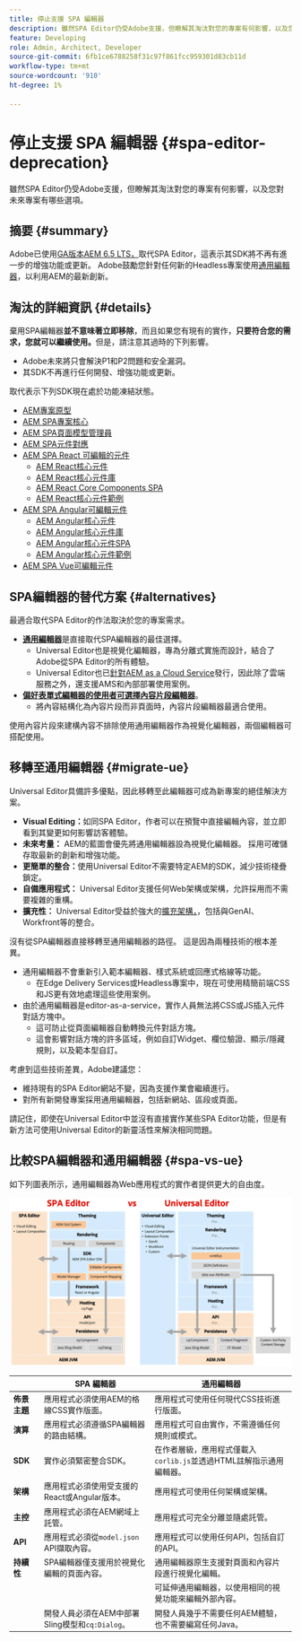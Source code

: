 ```yaml
---
title: 停止支援 SPA 編輯器
description: 雖然SPA Editor仍受Adobe支援，但瞭解其淘汰對您的專案有何影響，以及您對未來專案有哪些選項。
feature: Developing
role: Admin, Architect, Developer
source-git-commit: 6fb1ce6788258f31c97f861fcc959301d83cb11d
workflow-type: tm+mt
source-wordcount: '910'
ht-degree: 1%

---
```



# 停止支援 SPA 編輯器 {#spa-editor-deprecation}

雖然SPA Editor仍受Adobe支援，但瞭解其淘汰對您的專案有何影響，以及您對未來專案有哪些選項。

## 摘要 {#summary}

Adobe已使用[GA版本AEM 6.5 LTS，](/help/release-notes/release-notes.md#deprecated-and-removed-features)取代SPA Editor，這表示其SDK將不再有進一步的增強功能或更新。 Adobe鼓勵您針對任何新的Headless專案使用[通用編輯器](/help/sites-developing/universal-editor/introduction.md)，以利用AEM的最新創新。

## 淘汰的詳細資訊 {#details}

棄用SPA編輯器&#x200B;**並不意味著立即移除**，而且如果您有現有的實作，**只要符合您的需求，您就可以繼續使用。**&#x200B;但是，請注意其過時的下列影響。

* Adobe未來將只會解決P1和P2問題和安全漏洞。
* 其SDK不再進行任何開發、增強功能或更新。

取代表示下列SDK現在處於功能凍結狀態。

* [AEM專案原型](https://github.com/adobe/aem-project-archetype/)
* [AEM SPA專案核心](https://github.com/adobe/aem-spa-project-core)
* [AEM SPA頁面模型管理員](https://github.com/adobe/aem-spa-page-model-manager)
* [AEM SPA元件對應](https://github.com/adobe/aem-spa-component-mapping)
* [AEM SPA React 可編輯的元件](https://github.com/adobe/aem-react-editable-components)
   * [AEM React核心元件](https://github.com/adobe/aem-react-core-wcm-components)
   * [AEM React核心元件庫](https://github.com/adobe/aem-react-core-wcm-components-base)
   * [AEM React Core Components SPA](https://github.com/adobe/aem-react-core-wcm-components-spa)
   * [AEM React核心元件範例](https://github.com/adobe/aem-react-core-wcm-components-examples)
* [AEM SPA Angular可編輯元件](https://github.com/adobe/aem-angular-editable-components)
   * [AEM Angular核心元件](https://github.com/adobe/aem-angular-core-wcm-components)
   * [AEM Angular核心元件庫](https://github.com/adobe/aem-angular-core-wcm-components-base)
   * [AEM Angular核心元件SPA](https://github.com/adobe/aem-angular-core-wcm-components-spa)
   * [AEM Angular核心元件範例](https://github.com/adobe/aem-angular-core-wcm-components-examples)
* [AEM SPA Vue可編輯元件](https://github.com/mavicellc/aem-vue-editable-components)

## SPA編輯器的替代方案 {#alternatives}

最適合取代SPA Editor的作法取決於您的專案需求。

* **[通用編輯器](/help/sites-developing/universal-editor/introduction.md)**&#x200B;是直接取代SPA編輯器的最佳選擇。
   * Universal Editor也是視覺化編輯器，專為分離式實施而設計，結合了Adobe從SPA Editor的所有體驗。
   * Universal Editor也已[針對AEM as a Cloud Service](https://experienceleague.adobe.com/zh-hant/docs/experience-manager-cloud-service/content/implementing/developing/universal-editor/introduction)發行，因此除了雲端服務之外，還支援AMS和內部部署使用案例。
* **[偏好表單式編輯器的使用者可選擇內容片段編輯器](/help/assets/content-fragments/content-fragments-managing.md)**。
   * 將內容結構化為內容片段而非頁面時，內容片段編輯器最適合使用。

使用內容片段來建構內容不排除使用通用編輯器作為視覺化編輯器，兩個編輯器可搭配使用。

## 移轉至通用編輯器 {#migrate-ue}

Universal Editor具備許多優點，因此移轉至此編輯器可成為新專案的絕佳解決方案。

* **Visual Editing：**&#x200B;如同SPA Editor，作者可以在預覽中直接編輯內容，並立即看到其變更如何影響訪客體驗。
* **未來考量：** AEM的藍圖會優先將通用編輯器設為視覺化編輯器。 採用可確儲存取最新的創新和增強功能。
* **更簡單的整合：**&#x200B;使用Universal Editor不需要特定AEM的SDK，減少技術棧疊鎖定。
* **自備應用程式：** Universal Editor支援任何Web架構或架構，允許採用而不需要複雜的重構。
* **擴充性：** Universal Editor受益於強大的[擴充架構，](https://experienceleague.adobe.com/en/docs/experience-manager-cloud-service/content/implementing/developing/universal-editor/extending)，包括與GenAI、Workfront等的整合。

沒有從SPA編輯器直接移轉至通用編輯器的路徑。 這是因為兩種技術的根本差異。

* 通用編輯器不會重新引入範本編輯器、樣式系統或回應式格線等功能。
   * 在Edge Delivery Services或Headless專案中，現在可使用精簡前端CSS和JS更有效地處理這些使用案例。
* 由於通用編輯器是editor-as-a-service，實作人員無法將CSS或JS插入元件對話方塊中。
   * 這可防止從頁面編輯器自動轉換元件對話方塊。
   * 這會影響對話方塊的許多區域，例如自訂Widget、欄位驗證、顯示/隱藏規則，以及範本型自訂。

考慮到這些技術差異，Adobe建議您：

* 維持現有的SPA Editor網站不變，因為支援作業會繼續進行。
* 對所有新開發專案採用通用編輯器，包括新網站、區段或頁面。

請記住，即使在Universal Editor中並沒有直接實作某些SPA Editor功能，但是有新方法可使用Universal Editor的新靈活性來解決相同問題。

## 比較SPA編輯器和通用編輯器 {#spa-vs-ue}

如下列圖表所示，通用編輯器為Web應用程式的實作者提供更大的自由度。

![比較Universal Editor和SPA Editor架構](assets/spa-editor-vs-ue.png)

|  | SPA 編輯器 | 通用編輯器 |
|---|---|---|
| **佈景主題** | 應用程式必須使用AEM的格線CSS實作版面。 | 應用程式可使用任何現代CSS技術進行版面。 |
| **演算** | 應用程式必須遵循SPA編輯器的路由結構。 | 應用程式可自由實作，不需遵循任何規則或模式。 |
| **SDK** | 實作必須緊密整合SDK。 | 在作者層級，應用程式僅載入`corlib.js`並透過HTML註解指示通用編輯器。 |
| **架構** | 應用程式必須使用受支援的React或Angular版本。 | 應用程式可使用任何架構或架構。 |
| **主控** | 應用程式必須在AEM網域上託管。 | 應用程式可完全分離並隨處託管。 |
| **API** | 應用程式必須從`model.json` API擷取內容。 | 應用程式可以使用任何API，包括自訂的API。 |
| **持續性** | SPA編輯器僅支援用於視覺化編輯的頁面內容。 | 通用編輯器原生支援對頁面和內容片段進行視覺化編輯。 |
|  |  | 可延伸通用編輯器，以使用相同的視覺功能來編輯外部內容。 |
|  | 開發人員必須在AEM中部署Sling模型和`cq:Dialog`。 | 開發人員幾乎不需要任何AEM體驗，也不需要編寫任何Java。 |
